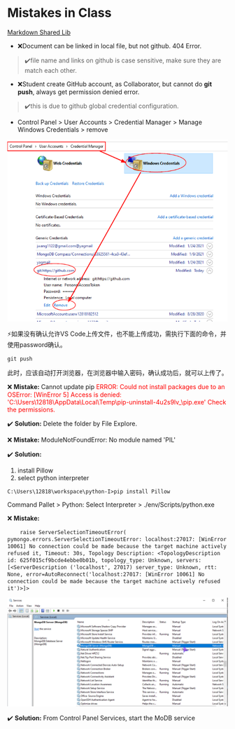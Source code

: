 <h1>Mistakes in Class</h1>

[Markdown Shared Lib](myIcons.md)

* ❌Document can be linked in local file, but not github. 404 Error.
>✔️file name and links on github is case sensitive, make sure they are match each other. 

* ❌Student create GitHub account, as Collaborator, but cannot do **git push**, always get permission denied error.
>✔️this is due to github global credential configuration.
* Control Panel > User Accounts > Credential Manager > Manage Windows Credentials > remove

![](images/github-credentials.png)

⚡️如果没有确认允许VS Code上传文件，也不能上传成功，需执行下面的命令，并使用password确认。
```DOS
git push
```
此时，应该自动打开浏览器，在浏览器中输入密码，确认成功后，就可以上传了。

❌ **Mistake:** Cannot update pip
<font color='red'>
ERROR: Could not install packages due to an OSError: [WinError 5] Access is denied: 'C:\\Users\\12818\\AppData\\Local\\Temp\\pip-uninstall-4u2s9lv_\\pip.exe'
Check the permissions.
</font>

✔️ **Solution:** Delete the folder by File Explore.

❌ **Mistake:** ModuleNotFoundError: No module named 'PIL'

✔️ **Solution:** 
1. install Pillow
2. select python interpreter

```
C:\Users\12818\workspace\python-I>pip install Pillow
```
Command Pallet > Python: Select Interpreter > ./env/Scripts/python.exe

❌ **Mistake:**
```
    raise ServerSelectionTimeoutError(
pymongo.errors.ServerSelectionTimeoutError: localhost:27017: [WinError 10061] No connection could be made because the target machine actively refused it, Timeout: 30s, Topology Description: <TopologyDescription id: 625f015cf9bcde4ebbe0b01b, topology_type: Unknown, servers: [<ServerDescription ('localhost', 27017) server_type: Unknown, rtt: None, error=AutoReconnect('localhost:27017: [WinError 10061] No connection could be made because the target machine actively refused it')>]>
```

![](images/mongoDBError.png)

✔️ **Solution:** 
From Control Panel Services, start the MoDB service
